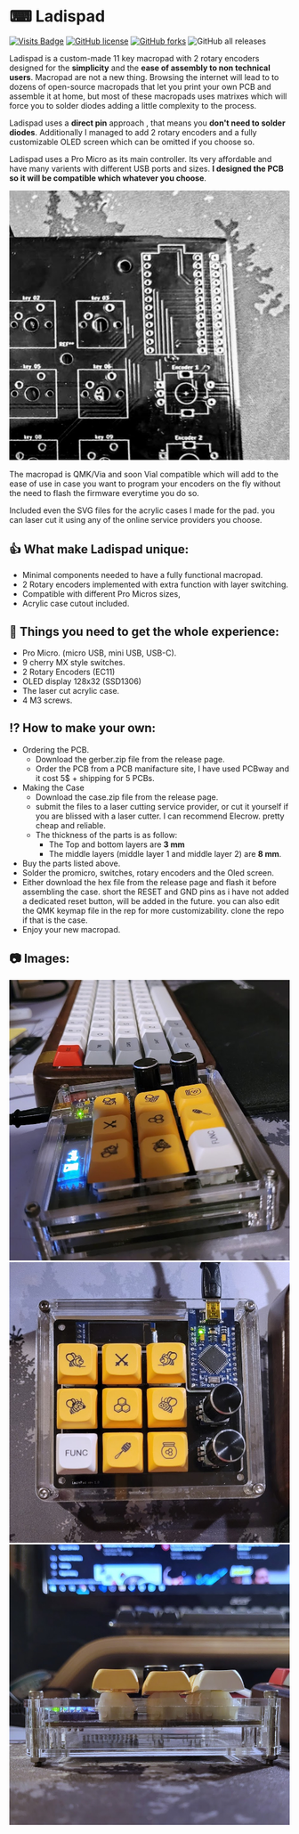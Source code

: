 # ⌨ Ladispad
[![Visits Badge](https://badges.pufler.dev/visits/ajmandourah/Ladispad)](https://badges.pufler.dev) [![GitHub license](https://img.shields.io/github/license/ajmandourah/Ladispad)](https://github.com/ajmandourah/Ladispad/blob/main/LICENSE) [![GitHub forks](https://img.shields.io/github/forks/ajmandourah/Ladispad)](https://github.com/ajmandourah/Ladispad/network) ![GitHub all releases](https://img.shields.io/github/downloads/ajmandourah/Ladispad/total)

Ladispad is a custom-made 11 key macropad with 2 rotary encoders designed for the **simplicity** and the **ease of assembly to non technical users**. 
Macropad are not a new thing. Browsing the internet will lead to to dozens of open-source macropads that let you print your own PCB and assemble it at home, but most of these macropads uses matrixes which will force you to solder diodes adding a little complexity to the process.

Ladispad uses a **direct pin** approach , that means you **don't need to solder diodes**. Additionally I managed to add 2 rotary encoders and a fully customizable OLED screen which can be omitted if you choose so.

Ladispad uses a Pro Micro as its main controller. Its very affordable and have many varients with different USB ports and sizes. **I designed the PCB so it will be compatible which whatever you choose**.

![Ladispad PCB showing promicro compatibility](/images/IMG-20211108-WA0001.jpg) 

The macropad is QMK/Via and soon Vial compatible which will add to the ease of use in case you want to program your encoders on the fly without the need to flash the firmware everytime you do so.

Included even the SVG files for the acrylic cases I made for the pad. you can laser cut it using any of the online service providers you choose.

## 👍 What make Ladispad unique: 

- Minimal  components needed to have a fully functional macropad.
- 2 Rotary encoders implemented with extra function with layer switching.
- Compatible with different Pro Micros sizes,
- Acrylic case cutout included.

## 📃 Things you need to get the whole experience:

- Pro Micro. (micro USB, mini USB, USB-C).
- 9 cherry MX style switches.
- 2 Rotary Encoders (EC11)
- OLED display 128x32 (SSD1306)
- The laser cut acrylic case.
- 4 M3 screws.

## ⁉ How to make your own:

- Ordering the PCB.
  - Download the gerber.zip file from the release page.
  - Order the PCB from a PCB manifacture site, I have used PCBway and it cost 5$ + shipping for 5 PCBs.
- Making the Case
  - Download the case.zip file from the release page.
  - submit the files to a laser cutting service provider, or cut it yourself if you are blissed with a laser cutter. I can recommend Elecrow. pretty cheap and reliable.
  - The thickness of the parts is as follow:
    - The Top and bottom layers are **3 mm**
    - The middle layers (middle layer 1 and middle layer 2) are **8 mm**.
- Buy the parts listed above.
- Solder the promicro, switches, rotary encoders and the Oled screen.
- Either download the hex file from the release page and flash it before assembling the case. short the RESET and GND pins as i have not added a dedicated reset button, will be added in the future. you can also edit the QMK keymap file in the rep for more customizability. clone the repo if that is the case.
- Enjoy your new macropad.

## 📷 Images:

![](/images/20211129_065114-01.jpeg) 
![](/images/20211129_065213-01.jpeg)
![](/images/20211129_065248-01.jpeg)
